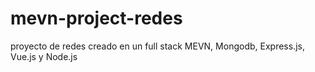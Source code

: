 # mevn-project-redes
proyecto de redes creado en un full stack MEVN, Mongodb, Express.js, Vue.js y Node.js
